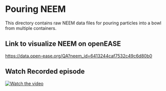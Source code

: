 # Pouring NEEM
This directory contains raw NEEM data files for pouring particles into a bowl from multiple containers.

## Link to visualize NEEM on openEASE
https://data.open-ease.org/QA?neem_id=6413244caf7532c49c6d80b0

## Watch Recorded episode

[![Watch the video](https://i9.ytimg.com/vi/0xGA7azl4XI/mq1.jpg?sqp=CPzK0aAG&rs=AOn4CLAG-GMzgQzbihvgTsc6vtTvPaIeHw)](https://youtu.be/0xGA7azl4XI)

